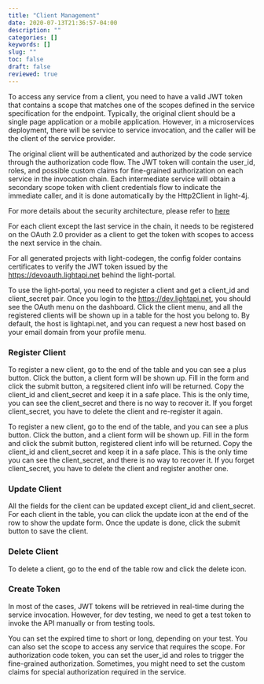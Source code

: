 ```yaml
---
title: "Client Management"
date: 2020-07-13T21:36:57-04:00
description: ""
categories: []
keywords: []
slug: ""
toc: false
draft: false
reviewed: true
---
```


To access any service from a client, you need to have a valid JWT token that contains a scope that matches one of the scopes defined in the service specification for the endpoint. Typically, the original client should be a single page application or a mobile application. However, in a microservices deployment, there will be service to service invocation, and the caller will be the client of the service provider. 

The original client will be authenticated and authorized by the code service through the authorization code flow. The JWT token will contain the user_id, roles, and possible custom claims for fine-grained authorization on each service in the invocation chain. Each intermediate service will obtain a secondary scope token with client credentials flow to indicate the immediate caller, and it is done automatically by the Http2Client in light-4j. 

For more details about the security architecture, please refer to [here](/architecture/security/)

For each client except the last service in the chain, it needs to be registered on the OAuth 2.0 provider as a client to get the token with scopes to access the next service in the chain. 

For all generated projects with light-codegen, the config folder contains certificates to verify the JWT token issued by the https://devoauth.lightapi.net behind the light-portal. 

To use the light-portal, you need to register a client and get a client_id and client_secret pair. Once you login to the https://dev.lightapi.net, you should see the OAuth menu on the dashboard. Click the client menu, and all the registered clients will be shown up in a table for the host you belong to. By default, the host is lightapi.net, and you can request a new host based on your email domain from your profile menu. 

### Register Client

To register a new client, go to the end of the table and you can see a plus button. Click the button, a client form will be shown up. Fill in the form and click the submit button, a regsitered client info will be returned. Copy the client_id and client_secret and keep it in a safe place. This is the only time, you can see the client_secret and there is no way to recover it. If you forget client_secret, you have to delete the client and re-register it again. 

To register a new client, go to the end of the table, and you can see a plus button. Click the button, and a client form will be shown up. Fill in the form and click the submit button, registered client info will be returned. Copy the client_id and client_secret and keep it in a safe place. This is the only time you can see the client_secret, and there is no way to recover it. If you forget client_secret, you have to delete the client and register another one.


### Update Client

All the fields for the client can be updated except client_id and client_secret. For each client in the table, you can click the update icon at the end of the row to show the update form. Once the update is done, click the submit button to save the client. 

### Delete Client

To delete a client, go to the end of the table row and click the delete icon. 

### Create Token

In most of the cases, JWT tokens will be retrieved in real-time during the service invocation. However, for dev testing, we need to get a test token to invoke the API manually or from testing tools. 

You can set the expired time to short or long, depending on your test. You can also set the scope to access any service that requires the scope. For authorization code token, you can set the user_id and roles to trigger the fine-grained authorization. Sometimes, you might need to set the custom claims for special authorization required in the service. 

